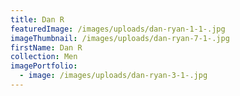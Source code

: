 ```yaml
---
title: Dan R
featuredImage: /images/uploads/dan-ryan-1-1-.jpg
imageThumbnail: /images/uploads/dan-ryan-7-1-.jpg
firstName: Dan R
collection: Men
imagePortfolio:
  - image: /images/uploads/dan-ryan-3-1-.jpg
---
```


